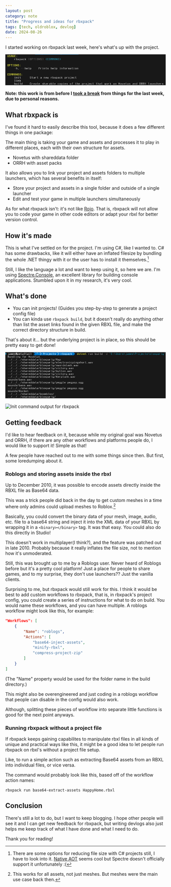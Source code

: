 ```yaml
---
layout: post
category: note
title: "Progress and ideas for rbxpack"
tags: [tech, oldroblox, devlog]
date: 2024-08-26
---
```

I started working on rbxpack last week, here's what's up with the project.<!--more-->

![Help command output for rbxpack, listing the possible commands: build, link, and init.](images/help.bmp)

**Note: this work is from before I [took a break](https://wetdry.world/@jame/113007000571244590) from things for the last week, due to personal reasons.**

## What rbxpack is

I've found it hard to easily describe this tool, because it does a few different things in one package:

The main thing is taking your game and assets and processes it to play in different places, each with their own structure for assets.

- Novetus with shareddata folder
- ORRH with asset packs

It also allows you to link your project and assets folders to multiple launchers, which has several benefits in itself:

- Store your project and assets in a single folder and outside of a single launcher
- Edit and test your game in multiple launchers simultaneously

As for what rbxpack isn't: it's not like [Rojo](https://rojo.space/). That is, rbxpack will not allow you to code your game in other code editors or adapt your rbxl for better version control.

## How it's made

This is what I've settled on for the project. I'm using C#, like I wanted to. C# has some drawbacks, like it will either have an inflated filesize by bundling the whole .NET thingy with it or the user has to install it themselves.[^aot]

Still, I like the language a lot and want to keep using it, so here we are. I'm using [Spectre.Console](https://spectreconsole.net/), an excellent library for building console applications. Stumbled upon it in my research, it's very cool.

## What's done

- You can init projects! (Guides you step-by-step to generate a project config file)
- You can kinda use `rbxpack build`, but it doesn't really do anything other than list the asset links found in the given RBXL file, and make the correct directory structure in build.

That's about it... but the underlying project is in place, so this should be pretty easy to get done!

![Bundle command output for rbxpack](images/bundling.bmp)

![Init command output for rbxpack](images/init.bmp)

## Getting feedback

I'd like to hear feedback on it, because while my original goal was Novetus and ORRH, if there are any other workflows and platforms people do, I would like to support it! Simple as that!

A few people have reached out to me with some things since then. But first, some loredumping about it.

### Roblogs and storing assets inside the rbxl

Up to December 2010, it was possible to encode assets directly inside the RBXL file as Base64 data.

This was a trick people did back in the day to get custom meshes in a time where only admins could upload meshes to Roblox.[^binarymesh]

Basically, you could convert the binary data of your mesh, image, audio, etc. file to a base64 string and inject it into the XML data of your RBXL by wrapping it in a `<binary></binary>` tag. It was that easy. You could also do this directly in Studio!

This doesn't work in multiplayer(I think?), and the feature was patched out in late 2010. Probably because it really inflates the file size, not to mention how it's unmoderated.

Still, this was brought up to me by a Roblogs user. Never heard of Roblogs before but it's a pretty cool platform! Just a place for people to share games, and to my surprise, they don't use launchers?? Just the vanilla clients.

Surprising to me, but rbxpack would still work for this. I think it would be best to add custom workflows to rbxpack, that is, in rbxpack's project config, you could create a series of instructions for what to do on build. You would name these workflows, and you can have multiple. A roblogs workflow might look like this, for example:

```json
"Workflows": [
	{
		"Name": "roblogs",
		"Actions": [
			"base64-inject-assets",
			"minify-rbxl",
			"compress-project-zip"
		]
	}
]
```

(The "Name" property would be used for the folder name in the build directory.)

This might also be overengineered and just coding in a roblogs workflow that people can disable in the config would also work.

Although, splitting these pieces of workflow into separate little functions is good for the next point anyways.

### Running rbxpack without a project file

If rbxpack keeps gaining capabilites to manipulate rbxl files in all kinds of unique and practical ways like this, it might be a good idea to let people run rbxpack on rbxl's without a project file setup.

Like, to run a simple action such as extracting Base64 assets from an RBXL into individual files, or vice versa.

The command would probably look like this, based off of the workflow action names:

```
rbxpack run base64-extract-assets HappyHome.rbxl
```

## Conclusion

There's still a lot to do, but I want to keep blogging. I hope other people will see it and I can get new feedback for rbxpack, but writing devlogs also just helps me keep track of what I have done and what I need to do.

Thank you for reading!

[^aot]: There are some options for reducing file size with C# projects still, I have to look into it. [Native AOT](https://learn.microsoft.com/en-us/dotnet/core/deploying/native-aot) seems cool but Spectre doesn't officially support it unfortunately :(
[^binarymesh]: This works for all assets, not just meshes. But meshes were the main use case back then.